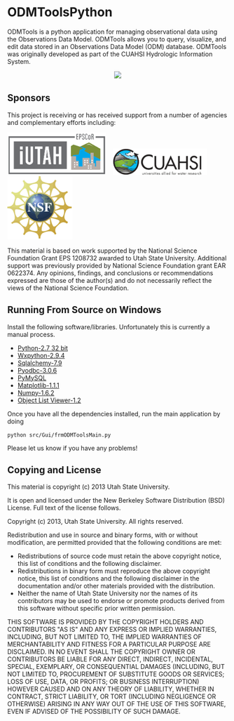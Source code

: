 ODMToolsPython
==============

ODMTools is a python application for managing observational data using the Observations Data Model. ODMTools allows you to query, visualize, and edit data stored in an Observations Data Model (ODM) database. ODMTools was originally developed as part of the CUAHSI Hydrologic Information System.

<p align="center"><img src="https://github.com/UCHIC/ODMToolsPython/raw/master/doc/images/ODMToolsScreenShot.jpg"></p>

Sponsors
---------
This project is receiving or has received support from a number of agencies and complementary efforts including:

![iUTAH](/doc/images/iutah_eu_horz_sm.png)    ![CUAHSI](/doc/images/cuahsi_logo_sm.gif)    ![NSF](/doc/images/nsf.gif)

This material is based on work supported by the National Science Foundation Grant EPS 1208732 awarded to Utah State University.  Additional support was previously provided by National Science Foundation grant EAR 0622374.  Any opinions, findings, and conclusions or recommendations expressed are those of the author(s) and do not necessarily reflect the views of the National Science Foundation.

Running From Source on Windows
-------------------
Install the following software/libraries. Unfortunately this is currently a manual process. 

+	[Python-2.7 32 bit](http://www.python.org/download/releases/2.7.3/)
+	[Wxpython-2.9.4](http://www.wxpython.org/download.php)
+	[Sqlalchemy-7.9](http://pypi.python.org/pypi/SQLAlchemy/0.7.9)
+   [Pyodbc-3.0.6](http://code.google.com/p/pyodbc/downloads/list) 
+	[PyMySQL](https://github.com/petehunt/PyMySQL/)
+	[Matplotlib-1.1.1](https://github.com/matplotlib/matplotlib/downloads)
+	[Numpy-1.6.2](http://www.scipy.org/Download)
+	[Object List Viewer-1.2](http://sourceforge.net/projects/objectlistview/files/objectlistview-python/)

Once you have all the dependencies installed, run the main application by doing 
    
    python src/Gui/frmODMToolsMain.py

Please let us know if you have any problems!

Copying and License
----------------------------

This material is copyright (c) 2013 Utah State University.

It is open and licensed under the New Berkeley Software Distribution (BSD) License.  Full text of the license follows.

Copyright (c) 2013, Utah State University. All rights reserved.

Redistribution and use in source and binary forms, with or without modification, are permitted provided that the following conditions are met:

*  Redistributions of source code must retain the above copyright notice, this list of conditions and the following disclaimer.
*  Redistributions in binary form must reproduce the above copyright notice, this list of conditions and the following disclaimer in the documentation and/or other materials provided with the distribution.
*  Neither the name of Utah State University nor the names of its contributors may be used to endorse or promote products derived from this software without specific prior written permission.

THIS SOFTWARE IS PROVIDED BY THE COPYRIGHT HOLDERS AND CONTRIBUTORS "AS IS" AND ANY EXPRESS OR IMPLIED WARRANTIES, INCLUDING, BUT NOT LIMITED TO, THE IMPLIED WARRANTIES OF MERCHANTABILITY AND FITNESS FOR A PARTICULAR PURPOSE ARE DISCLAIMED. IN NO EVENT SHALL THE COPYRIGHT OWNER OR CONTRIBUTORS BE LIABLE FOR ANY DIRECT, INDIRECT, INCIDENTAL, SPECIAL, EXEMPLARY, OR CONSEQUENTIAL DAMAGES (INCLUDING, BUT NOT LIMITED TO, PROCUREMENT OF SUBSTITUTE GOODS OR SERVICES; LOSS OF USE, DATA, OR PROFITS; OR BUSINESS INTERRUPTION) HOWEVER CAUSED AND ON ANY THEORY OF LIABILITY, WHETHER IN CONTRACT, STRICT LIABILITY, OR TORT (INCLUDING NEGLIGENCE OR OTHERWISE) ARISING IN ANY WAY OUT OF THE USE OF THIS SOFTWARE, EVEN IF ADVISED OF THE POSSIBILITY OF SUCH DAMAGE. 


